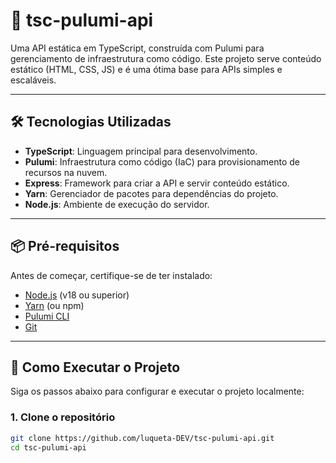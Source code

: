 # 🚀 tsc-pulumi-api

Uma API estática em TypeScript, construída com Pulumi para gerenciamento de infraestrutura como código. Este projeto serve conteúdo estático (HTML, CSS, JS) e é uma ótima base para APIs simples e escaláveis.

---

## 🛠️ Tecnologias Utilizadas

- **TypeScript**: Linguagem principal para desenvolvimento.
- **Pulumi**: Infraestrutura como código (IaC) para provisionamento de recursos na nuvem.
- **Express**: Framework para criar a API e servir conteúdo estático.
- **Yarn**: Gerenciador de pacotes para dependências do projeto.
- **Node.js**: Ambiente de execução do servidor.

---

## 📦 Pré-requisitos

Antes de começar, certifique-se de ter instalado:

- [Node.js](https://nodejs.org/) (v18 ou superior)
- [Yarn](https://yarnpkg.com/) (ou npm)
- [Pulumi CLI](https://www.pulumi.com/docs/get-started/install/)
- [Git](https://git-scm.com/)

---

## 🚀 Como Executar o Projeto

Siga os passos abaixo para configurar e executar o projeto localmente:

### 1. Clone o repositório

```bash
git clone https://github.com/luqueta-DEV/tsc-pulumi-api.git
cd tsc-pulumi-api
